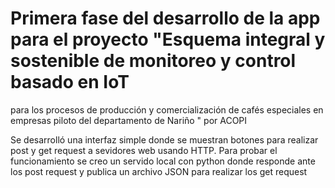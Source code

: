 # Primera fase del desarrollo de la app para el proyecto "Esquema integral y sostenible de monitoreo y control basado en IoT 
para los procesos de producción y comercialización de cafés especiales 
en empresas piloto del departamento de Nariño
" por ACOPI 

Se desarrolló una interfaz simple donde se muestran botones para realizar post y get request a sevidores web usando HTTP. 
Para probar el funcionamiento se creo un servido local con python donde responde ante los post request y publica un archivo JSON para realizar los get request

